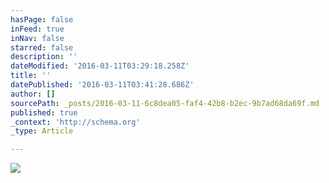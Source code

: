 ```yaml
---
hasPage: false
inFeed: true
inNav: false
starred: false
description: ''
dateModified: '2016-03-11T03:29:18.258Z'
title: ''
datePublished: '2016-03-11T03:41:28.686Z'
author: []
sourcePath: _posts/2016-03-11-6c8dea05-faf4-42b8-b2ec-9b7ad68da69f.md
published: true
_context: 'http://schema.org'
_type: Article

---
```

![](https://the-grid-user-content.s3-us-west-2.amazonaws.com/56338094-5f6d-418a-8be1-98ffe496bbd1.jpg)